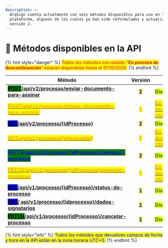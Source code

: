 ```yaml
---
description: >-
  ArqSign cuenta actualmente con seis métodos disponibles para uso en la
  plataforma, algunos de los cuales ya han sido reformulados y actualizados a la
  versión 2.
---
```


# 🔳 Métodos disponibles en la API

{% hint style="danger" %}
<mark style="color:red;">Todos los métodos con estado "</mark><mark style="color:red;">**En proceso de descontinuación**</mark><mark style="color:red;">" estarán disponibles hasta el 31/10/2024.</mark>
{% endhint %}

<table><thead><tr><th width="439">Método</th><th width="111" align="center">Versión</th><th>Estado</th></tr></thead><tbody><tr><td><a href="https://arquivar.gitbook.io/manual-arqsign-2.0.0/administracao/integracoes/metodos-disponiveis-na-api/post-api-v2-processo-enviar-documento-para-assinar"><mark style="background-color:green;"><strong>POST</strong></mark><strong>/api/v2/processo/enviar-documento-para-assinar</strong></a></td><td align="center"><mark style="color:blue;"><strong>2</strong></mark></td><td><mark style="color:green;"><strong>Disponible</strong></mark></td></tr><tr><td><a href="../metodos-disponibles-en-la-api/post-api-v1-processo-enviar-documento-para-assinar/"><mark style="color:orange;"><strong>POST/api​/v1​/processo​/enviar-documento-para-assinar</strong></mark></a>   </td><td align="center"><mark style="color:orange;"><strong>1</strong></mark></td><td><a href="https://app.gitbook.com/o/Ai1YjbPQxIuvTaVzoZ4H/s/KJq1WMrQrw0YrNo4VonS/~/changes/73/administracao/integracoes/metodos-disponibles-en-la-api/post-api-v2-processo-enviar-documento-para-assinar"><mark style="color:orange;"><strong>En proceso de descontinuación. Utilizar V2.</strong></mark></a></td></tr><tr><td><a href="https://arquivar.gitbook.io/manual-arqsign-2.0.0/administracao/integracoes/metodos-disponiveis-na-api/get-api-v2-processo-idprocesso"><mark style="background-color:blue;"><strong>GET</strong></mark><strong>/api/v2/processo/{idProcesso}</strong></a></td><td align="center"><mark style="color:blue;"><strong>2</strong></mark></td><td><mark style="color:green;"><strong>Disponibe</strong></mark></td></tr><tr><td><a href="get-api-v1-processo-idprocesso.md"><mark style="color:orange;"><strong>GET​/api​/v1​/processo​/{idprocesso}</strong></mark></a></td><td align="center"><mark style="color:orange;"><strong>1</strong></mark></td><td><a href="https://app.gitbook.com/o/Ai1YjbPQxIuvTaVzoZ4H/s/KJq1WMrQrw0YrNo4VonS/~/changes/73/administracao/integracoes/metodos-disponibles-en-la-api/post-api-v2-processo-enviar-documento-para-assinar"><mark style="color:orange;"><strong>En proceso de descontinuación. Utilizar V2.</strong></mark></a></td></tr><tr><td><a href="patch-api-v2-processo-idprocesso-reenviar-processo.md"><mark style="color:blue;background-color:green;"><strong>PATCH/</strong><strong>api/v2/processo/{idProcesso}/reenviar-processo</strong></mark></a></td><td align="center"><mark style="color:blue;"><strong>2</strong></mark></td><td><mark style="color:green;"><strong>Disponible</strong></mark></td></tr><tr><td><a href="patch-api-v1-processo-idprocesso-reenviar-processo.md"><mark style="color:orange;"><strong>PATCH/api/v1/processo/{idProcesso}/reenviar-processo</strong></mark></a></td><td align="center"><mark style="color:orange;"><strong>1</strong></mark></td><td><a href="https://app.gitbook.com/o/Ai1YjbPQxIuvTaVzoZ4H/s/KJq1WMrQrw0YrNo4VonS/~/changes/73/administracao/integracoes/metodos-disponibles-en-la-api/post-api-v2-processo-enviar-documento-para-assinar"><mark style="color:orange;"><strong>En proceso de descontinuación. Utilizar V2.</strong></mark></a></td></tr><tr><td><a href="get-api-v1-processo-idprocesso-status-do-processo.md"><mark style="background-color:blue;"><strong>GET</strong></mark><strong>/api/v1/processo/{idProcesso}/status-do-processo</strong></a></td><td align="center"><mark style="color:blue;"><strong>1</strong></mark></td><td><mark style="color:green;"><strong>Disponible</strong></mark></td></tr><tr><td><a href="get-api-v1-processo-idprocesso-dados-signatarios.md"><mark style="background-color:blue;"><strong>GET</strong></mark><strong>/ api/v1/processo/{idprocesso}/dados-signatarios</strong></a></td><td align="center"><mark style="color:blue;"><strong>1</strong></mark></td><td><mark style="color:green;"><strong>Disponible</strong></mark></td></tr><tr><td><a href="patch-api-v1-processo-idprocesso-cancelar-processo.md"><mark style="background-color:green;"><strong>PATCH</strong></mark><strong>/api/v1/processo/{idProcesso}/cancelar-processo</strong></a></td><td align="center"><mark style="color:blue;"><strong>1</strong></mark></td><td><mark style="color:green;"><strong>Disponible</strong></mark></td></tr></tbody></table>

{% hint style="info" %}
<mark style="color:blue;">Todos los métodos que devuelven campos de fecha y hora en la API están en la zona horaria UTC+0.</mark>
{% endhint %}

